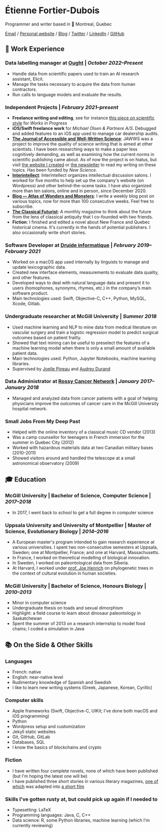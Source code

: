 # Étienne Fortier-Dubois

Programmer and writer based in 📍 Montreal, Quebec

[Email](mailto:etiennefd@gmail.com) / [Personal website](https://www.etiennefd.com) / [Blog](https://etiennefd.substack.com) / [Twitter](https://twitter.com/etiennefd) / [LinkedIn](https://www.linkedin.com/in/%C3%A9tienne-fortier-dubois-93251111b/)	/ [GitHub](https://github.com/etiennefd/)

## 💼 Work Experience

### **Data labelling manager** at [Ought](https://ought.org/) | _October 2022–Present_
 
 - Handle data from scientific papers used to train an AI research assistant, Elicit.
 - Manage the tasks necessary to acquire the data from human contractors.
 - Run calls to language models and evaluate the results.

### **Independent Projects** | _February 2021–present_

* **Freelance writing and editing**, see for instance [this piece on scientific style](https://www.worksinprogress.co/issue/the-elements-of-scientific-style/) for *Works in Progress*
* **iOS/Swift freelance work** for _Michael Olsen & Partnere A/S_. Debugged and added features to an iOS app used to manage car dealership audits.
* **[The Journal of Accessible and Well-Written Science](https://jawws.com)**: JAWWS was a project to improve the quality of science writing that is aimed at other scientists. I have been researching ways to make a paper less cognitively demanding, as well as examining how the current norms in scientific publishing came about. As of now the project is on hiatus, but visit [the website I created](https://jawws.com) or [the newsletter](https://jawws.substack.com/) to read my writing on these topics. Has been funded by *New Science*.
* **[Interintellect](https://interintellect.com/)**: Interintellect organizes intellectual discussion salons. I worked for five months to help set up the company's website (on Wordpress) and other behind-the-scene tasks. I have also organized more than ten salons, online and in person, since December 2020.
* **[Blog — Atlas of Wonders and Monsters](https://etiennefd.substack.com/)**: I write a weekly blog post on various topics, now for more than 100 consecutive weeks. Feel free to subscribe.
* **[The Classical Futurist](https://classicalfuturist.com/)**: A monthly magazine to think about the future from the lens of classical antiquity that I co-founded with two friends.
* **Fiction**: I finished and edited a novel about New France and Quebec historical cinema. It's currently in the hands of potential publishers. I also occasionally write short stories.

### **Software Developer** at [Druide informatique](https://druide.com) | _February 2019–February 2021_

* Worked on a macOS app used internally by linguists to manage and update lexicographic data.
* Created new interface elements, measurements to evaluate data quality, and other features.
* Developed ways to deal with natural language data and present it to users (homophones, synonyms, rhymes, etc.) in the company’s main software product.
* Main technologies used: Swift, Objective-C, C++, Python, MySQL, Xcode, Gitlab.

### **Undergraduate researcher** at McGill University | _Summer 2018_

- Used machine learning and NLP to mine data from medical literature on vascular surgery and train a logistic regression model to predict surgical outcomes based on patient frailty.
- Showed that text mining can be useful to preselect the features of a machine learning model when there is only a small amount of available patient data.
- Main technologies used: Python, Jupyter Notebooks, machine learning libraries.
- Supervised by [Joelle Pineau](https://mila.quebec/en/person/joelle-pineau/) and [Audrey Durand](https://mila.quebec/en/person/audrey-durand/)

###  **Data Administrator** at [Rossy Cancer Network](https://www.linkedin.com/company/rossycancer/?originalSubdomain=ca) | _January 2017–January 2018_

* Managed and analyzed data from cancer patients with a goal of helping physicians improve the outcomes of cancer care in the McGill University hospital network.

### **Small Jobs From My Deep Past**

* Helped with the online inventory of a classical music CD vendor (2013)
* Was a camp counsellor for teenagers in French immersion for the summer in Quebec City (2012)
* Worked with hazardous materials data at two Canadian military bases (2010-2011)
* Showed visitors around and handled the telescope at a small astronomical observatory (2009)

## 🎓 Education

### **McGill University** | Bachelor of Science, Computer Science | *2017–2018*
* In 2017, I went back to school to get a full degree in computer science

### **Uppsala University and University of Montpellier** | Master of Science, Evolutionary Biology | *2014–2016*
* A European master's program intended to gain research experience at various universities. I spent two non-consecutive semesters at Uppsala, Sweden; one at Montpellier, France; and one at Harvard, Massachusetts. 
* In France, I worked on theoretical modelling of biological innovation.
* In Sweden, I worked on paleontological data from Siberia.
* At Harvard, I worked under [prof. Joe Henrich](https://henrich.fas.harvard.edu/) on phylogenetic trees in the context of cultural evolution in human societies. 

### **McGill University** | Bachelor of Science, Honours Biology | _2010–2013_
* Minor in computer science
* Undergraduate thesis on toads and sexual dimorphism
* Highlight: a field course to learn about dinosaur paleontology in Saskatchewan
* Spent the summer of 2013 on a research internship to model food chains; I coded a simulation in Java

## 📚 On the Side & Other Skills

### Languages 
* French: native
* English: near-native level
* Rudimentary knowledge of Spanish and Swedish
* I like to learn new writing systems (Greek, Japanese, Korean, Cyrillic)

### Computer skills
- Apple frameworks (Swift, Objective-C, UIKit; I've done both macOS and iOS programming)
- Python
- Wordpress setup and customization
- Jekyll static websites
- Git, GitHub, GitLab
- Databases, SQL
- I know the basics of blockchains and crypto

### Fiction
* I have written four complete novels, none of which have been published (but I'm hoping the latest one will be)
* I have published three short stories in various literary magazines, [one of which](https://www.erudit.org/fr/revues/moebius/2016-n151-moebius03037/85430ac/) was adapted into [a short film](https://www.kinomontreal.com/films/everything-must-go-mon-amour/)

### Skills I've gotten rusty at, but could pick up again if I needed to
* Typesetting: LaTeX
* Programming languages: Java, C, C++
* Data science: R, some Python libraries, machine learning (which I'm currently reviewing)

